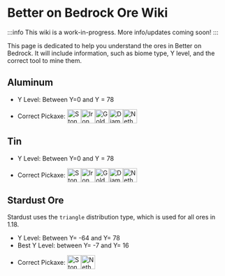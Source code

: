 # Better on Bedrock Ore Wiki
:::info
This wiki is a work-in-progress. More info/updates coming soon!
:::

This page is dedicated to help you understand the ores in Better on Bedrock. It will include information, such as biome type, Y level, and the correct tool to mine them.

## Aluminum
- Y Level: Between Y=0 and Y = 78
<ul>
  <li>
    <span style="display: inline-flex; align-items: center;">
      Correct Pickaxe: 
      <img src="https://minecraft.wiki/images/Stone_Pickaxe_JE2_BE2.png?650b0" alt="Stone Pickaxe" width="32" style="margin-left: 4px;">
      <img src="https://minecraft.wiki/images/Iron_Pickaxe_JE3_BE2.png?8a6ea" alt="Iron Pickaxe" width="32">
      <img src="https://minecraft.wiki/images/Golden_Pickaxe_JE4_BE3.png?f9470" alt="Golden Pickaxe" width="32">
      <img src="https://minecraft.wiki/images/Diamond_Pickaxe_JE3_BE3.png?7409d" alt="Diamond Pickaxe" width="32">
      <img src="https://minecraft.wiki/images/Netherite_Pickaxe_JE3.png?36cb3" alt="Netherite Pickaxe" width="32">
    </span>
  </li>
</ul>

## Tin
- Y Level: Between Y=0 and Y = 78
<ul>
  <li>
    <span style="display: inline-flex; align-items: center;">
      Correct Pickaxe: 
      <img src="https://minecraft.wiki/images/Stone_Pickaxe_JE2_BE2.png?650b0" alt="Stone Pickaxe" width="32" style="margin-left: 4px;">
      <img src="https://minecraft.wiki/images/Iron_Pickaxe_JE3_BE2.png?8a6ea" alt="Iron Pickaxe" width="32">
      <img src="https://minecraft.wiki/images/Golden_Pickaxe_JE4_BE3.png?f9470" alt="Golden Pickaxe" width="32">
      <img src="https://minecraft.wiki/images/Diamond_Pickaxe_JE3_BE3.png?7409d" alt="Diamond Pickaxe" width="32">
      <img src="https://minecraft.wiki/images/Netherite_Pickaxe_JE3.png?36cb3" alt="Netherite Pickaxe" width="32">
    </span>
  </li>
</ul>

## Stardust Ore
Stardust uses the `triangle` distribution type, which is used for all ores in 1.18.
- Y Level: Between Y= -64 and Y= 78
- Best Y Level: between Y= -7 and Y= 16
<ul>
  <li>
    <span style="display: inline-flex; align-items: center;">
      Correct Pickaxe: 
      <img src="https://minecraft.wiki/images/Diamond_Pickaxe_JE3_BE3.png?7409d" alt="Stone Pickaxe" width="32" style="margin-left: 4px;">
      <img src="https://minecraft.wiki/images/Netherite_Pickaxe_JE3.png?36cb3" alt="Netherite Pickaxe" width="32">
    </span>
  </li>
</ul>